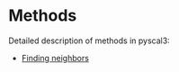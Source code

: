 # Methods

Detailed description of methods in pyscal3:

- [Finding neighbors](methods/01_neighbors)



